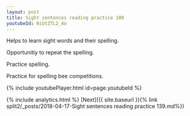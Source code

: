 ```yaml
---
layout: post
title: Sight sentences reading practice 100
youtubeId: NiUtZTL2_4o
---
```

 
 
Helps to learn sight words and their spelling.

Opportunitiy to repeat the spelling. 

Practice spelling. 
 
Practice for spelling bee competitions. 
 
{% include youtubePlayer.html id=page.youtubeId %}
 
 
{% include analytics.html %} 
[Next]({{ site.baseurl }}{% link  split2/_posts/2018-04-17-Sight sentences reading practice 139.md%})
 
